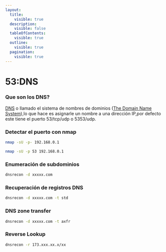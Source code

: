 ```yaml
---
layout:
  title:
    visible: true
  description:
    visible: false
  tableOfContents:
    visible: true
  outline:
    visible: true
  pagination:
    visible: true
---
```


# 53:DNS

### Que son los DNS?

[DNS](../networks/dns.md) o llamado el sistema de nombres de dominios ([The Domain Name System](https://www.cloudflare.com/learning/dns/what-is-dns/)),lo que hace es asignarle un nombre a una dirección IP,por defecto este tiene el puerto 53/tcp/udp o 5353/udp.

### Detectar el puerto con nmap

```bash
nmap -sU -p- 192.168.0.1
```

```bash
nmap -sU -p 53 192.168.0.1
```

### Enumeración de subdominios

```bash
dnsrecon -d xxxxx.com
```

### Recuperación de registros DNS

```bash
dnsrecon -d xxxxx.com -t std
```

### DNS zone transfer

```bash
dnsrecon -d xxxxx.com -t axfr
```

### Reverse Lookup

```bash
dnsrecon -r 173.xxx.xx.x/xx
```
